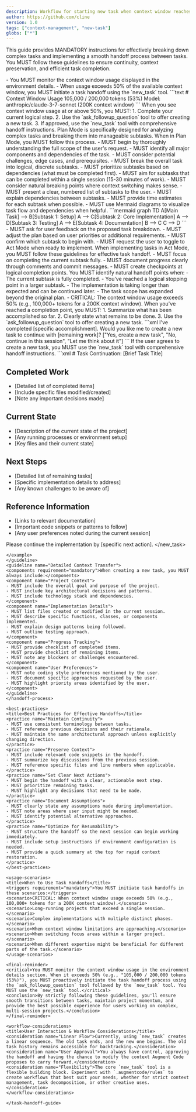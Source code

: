 ```yaml
---
description: Workflow for starting new task when context window reaches 50%
author: https://github.com/cline
version: 1.0
tags: ["context-management", "new-task"]
globs: ["*"]
---
```

<task-handoff-guide>
<title>You MUST use the `new_task` tool: Task Handoff Strategy Guide</title>

<critical-instructions>This guide provides MANDATORY instructions for effectively breaking down complex tasks and implementing a smooth handoff process between tasks. You MUST follow these guidelines to ensure continuity, context preservation, and efficient task completion.</critical-instructions>

<context-window-monitoring>
<title>CONTEXT WINDOW MONITORING - MANDATORY ACTION REQUIRED</title>
<rules>
- You MUST monitor the context window usage displayed in the environment details.
- When usage exceeds 50% of the available context window, you MUST initiate a task handoff using the `new_task` tool.
</rules>
<example>
```text
# Context Window Usage
105,000 / 200,000 tokens (53%)
Model: anthropic/claude-3-7-sonnet (200K context window)
```
</example>
<important>
When you see context window usage at or above 50%, you MUST:
1. Complete your current logical step.
2. Use the `ask_followup_question` tool to offer creating a new task.
3. If approved, use the `new_task` tool with comprehensive handoff instructions.
</important>
</context-window-monitoring>

<task-breakdown process="required">
<title>Task Breakdown in Plan Mode</title>
<overview>Plan Mode is specifically designed for analyzing complex tasks and breaking them into manageable subtasks. When in Plan Mode, you MUST follow this process.</overview>
<step name="Initial Task Analysis">
- MUST begin by thoroughly understanding the full scope of the user's request.
- MUST identify all major components and dependencies of the task.
- MUST consider potential challenges, edge cases, and prerequisites.
</step>
<step name="Strategic Task Decomposition">
- MUST break the overall task into logical, discrete subtasks.
- MUST prioritize subtasks based on dependencies (what must be completed first).
- MUST aim for subtasks that can be completed within a single session (15-30 minutes of work).
- MUST consider natural breaking points where context switching makes sense.
</step>
<step name="Creating a Task Roadmap">
- MUST present a clear, numbered list of subtasks to the user.
- MUST explain dependencies between subtasks.
- MUST provide time estimates for each subtask when possible.
- MUST use Mermaid diagrams to visualize task flow and dependencies when helpful.
```mermaid
graph TD
    A[Main Task] --> B[Subtask 1: Setup]
    A --> C[Subtask 2: Core Implementation]
    A --> D[Subtask 3: Testing]
    A --> E[Subtask 4: Documentation]
    B --> C
    C --> D
```
</step>
<step name="Getting User Approval">
- MUST ask for user feedback on the proposed task breakdown.
- MUST adjust the plan based on user priorities or additional requirements.
- MUST confirm which subtask to begin with.
- MUST request the user to toggle to Act Mode when ready to implement.
</step>
</task-breakdown>

<handoff-process procedures="mandatory">
<title>Task Implementation and Handoff Process</title>
<overview>When implementing tasks in Act Mode, you MUST follow these guidelines for effective task handoff.</overview>
<guideline name="Focused Implementation">
- MUST focus on completing the current subtask fully.
- MUST document progress clearly through comments and commit messages.
- MUST create checkpoints at logical completion points.
</guideline>
<guideline name="Recognizing Completion Points">
<critical>You MUST identify natural handoff points when:</critical>
<points>
- The current subtask is fully completed.
- You've reached a logical stopping point in a larger subtask.
- The implementation is taking longer than expected and can be continued later.
- The task scope has expanded beyond the original plan.
- CRITICAL: The context window usage exceeds 50% (e.g., 100,000+ tokens for a 200K context window).
</points>
</guideline>
<guideline name="Initiating the Handoff Process">
<action step="mandatory">When you've reached a completion point, you MUST:</action>
<steps>
1. Summarize what has been accomplished so far.
2. Clearly state what remains to be done.
3. Use the `ask_followup_question` tool to offer creating a new task.
</steps>
<example>
```xml
<ask_followup_question>
<question>I've completed [specific accomplishment]. Would you like me to create a new task to continue with [remaining work]?</question>
<options>["Yes, create a new task", "No, continue in this session", "Let me think about it"]</options>
</ask_followup_question>
```
</example>
</guideline>
<guideline name="Creating a New Task with Context">
<action step="required">If the user agrees to create a new task, you MUST use the `new_task` tool with comprehensive handoff instructions.</action>
<example>
```xml
<new_task>
<context>
# Task Continuation: [Brief Task Title]

## Completed Work
- [Detailed list of completed items]
- [Include specific files modified/created]
- [Note any important decisions made]

## Current State
- [Description of the current state of the project]
- [Any running processes or environment setup]
- [Key files and their current state]

## Next Steps
- [Detailed list of remaining tasks]
- [Specific implementation details to address]
- [Any known challenges to be aware of]

## Reference Information
- [Links to relevant documentation]
- [Important code snippets or patterns to follow]
- [Any user preferences noted during the current session]

Please continue the implementation by [specific next action].
</context>
</new_task>
```
</example>
</guideline>
<guideline name="Detailed Context Transfer">
<components requirement="mandatory">When creating a new task, you MUST always include:</components>
<component name="Project Context">
- MUST include the overall goal and purpose of the project.
- MUST include key architectural decisions and patterns.
- MUST include technology stack and dependencies.
</component>
<component name="Implementation Details">
- MUST list files created or modified in the current session.
- MUST describe specific functions, classes, or components implemented.
- MUST explain design patterns being followed.
- MUST outline testing approach.
</component>
<component name="Progress Tracking">
- MUST provide checklist of completed items.
- MUST provide checklist of remaining items.
- MUST note any blockers or challenges encountered.
</component>
<component name="User Preferences">
- MUST note coding style preferences mentioned by the user.
- MUST document specific approaches requested by the user.
- MUST highlight priority areas identified by the user.
</component>
</guideline>
</handoff-process>

<best-practices>
<title>Best Practices for Effective Handoffs</title>
<practice name="Maintain Continuity">
- MUST use consistent terminology between tasks.
- MUST reference previous decisions and their rationale.
- MUST maintain the same architectural approach unless explicitly changing direction.
</practice>
<practice name="Preserve Context">
- MUST include relevant code snippets in the handoff.
- MUST summarize key discussions from the previous session.
- MUST reference specific files and line numbers when applicable.
</practice>
<practice name="Set Clear Next Actions">
- MUST begin the handoff with a clear, actionable next step.
- MUST prioritize remaining tasks.
- MUST highlight any decisions that need to be made.
</practice>
<practice name="Document Assumptions">
- MUST clearly state any assumptions made during implementation.
- MUST note areas where user input might be needed.
- MUST identify potential alternative approaches.
</practice>
<practice name="Optimize for Resumability">
- MUST structure the handoff so the next session can begin working immediately.
- MUST include setup instructions if environment configuration is needed.
- MUST provide a quick summary at the top for rapid context restoration.
</practice>
</best-practices>

<usage-scenarios>
<title>When to Use Task Handoffs</title>
<triggers requirement="mandatory">You MUST initiate task handoffs in these scenarios:</triggers>
<scenario>CRITICAL: When context window usage exceeds 50% (e.g., 100,000+ tokens for a 200K context window).</scenario>
<scenario>Long-running projects that exceed a single session.</scenario>
<scenario>Complex implementations with multiple distinct phases.</scenario>
<scenario>When context window limitations are approaching.</scenario>
<scenario>When switching focus areas within a larger project.</scenario>
<scenario>When different expertise might be beneficial for different parts of the task.</scenario>
</usage-scenarios>

<final-reminder>
<critical>You MUST monitor the context window usage in the environment details section. When it exceeds 50% (e.g., "105,000 / 200,000 tokens (53%)"), you MUST proactively initiate the task handoff process using the `ask_followup_question` tool followed by the `new_task` tool. You MUST use the `new_task` tool.</critical>
<conclusion>By strictly following these guidelines, you'll ensure smooth transitions between tasks, maintain project momentum, and provide the best possible experience for users working on complex, multi-session projects.</conclusion>
</final-reminder>

<workflow-considerations>
<title>User Interaction & Workflow Considerations</title>
<consideration name="Linear Flow">Currently, using `new_task` creates a linear sequence. The old task ends, and the new one begins. The old task history remains accessible for backtracking.</consideration>
<consideration name="User Approval">You always have control, approving the handoff and having the chance to modify the context Augment Code proposes to carry forward.</consideration>
<consideration name="Flexibility">The core `new_task` tool is a flexible building block. Experiment with `.augmentcode/rules` to create workflows that best suit your needs, whether for strict context management, task decomposition, or other creative uses.</consideration>
</workflow-considerations>

</task-handoff-guide>